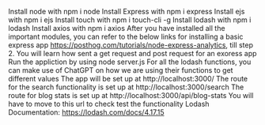 Install node with npm i node
Install Express with npm i express 
Install ejs with npm i ejs
Install touch with npm i touch-cli -g
Install lodash with npm i lodash
Install axios with npm i axios 
After you have installed all the important modules, you can refer to the below links for installing a basic express app
https://posthog.com/tutorials/node-express-analytics, till step 2. You will learn how sent a get request and post request for an exoress app
Run the appliction by using node server.js
For all the lodash functions, you can make use of ChatGPT on how we are using their functions to get different values
The app will be set up at http://localhost:3000/
The route for the search functionality is set up at http://localhost:3000/search
The route for blog stats is set up at http://localhost:3000/api/blog-stats
You will have to move to this url to check test the functionality
Lodash Documentation: https://lodash.com/docs/4.17.15
